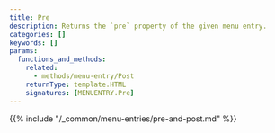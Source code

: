 ```yaml
---
title: Pre
description: Returns the `pre` property of the given menu entry.
categories: []
keywords: []
params:
  functions_and_methods:
    related:
      - methods/menu-entry/Post
    returnType: template.HTML
    signatures: [MENUENTRY.Pre]
---
```


{{% include "/_common/menu-entries/pre-and-post.md" %}}
